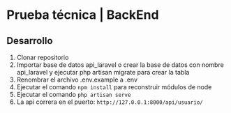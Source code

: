 # Prueba técnica | BackEnd

## Desarrollo

1. Clonar repositorio
2. Importar base de datos api_laravel o crear la base de datos con nombre api_laravel y ejecutar php artisan migrate para crear la tabla
3. Renombrar el archivo .env.example a .env
4. Ejecutar el comando ```npm install``` para reconstruir módulos de node
5. Ejecutar el comando ```php artisan serve```
4. La api correra en el puerto: ```http://127.0.0.1:8000/api/usuario/```
